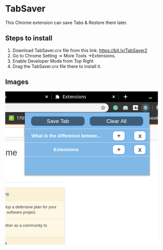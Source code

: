 # TabSaver
This Chrome extension can save Tabs & Restore them later.

## Steps to install

1. Download TabSaver.crx file from this link: https://bit.ly/TabSaver2
2. Go to Chrome Setting -> More Tools ->Extensions.
3. Enable Developer Mode from Top Right
4. Drag the TabSaver.crx file there to install it.

## Images
![Image](Image01.png)
